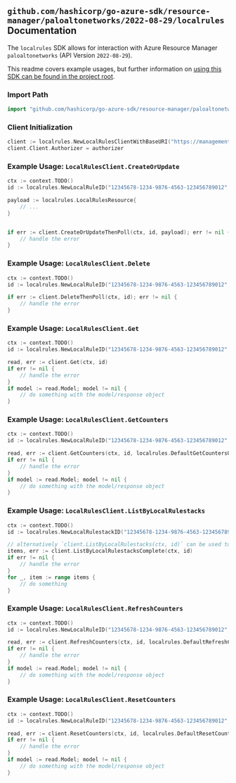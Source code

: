 
## `github.com/hashicorp/go-azure-sdk/resource-manager/paloaltonetworks/2022-08-29/localrules` Documentation

The `localrules` SDK allows for interaction with Azure Resource Manager `paloaltonetworks` (API Version `2022-08-29`).

This readme covers example usages, but further information on [using this SDK can be found in the project root](https://github.com/hashicorp/go-azure-sdk/tree/main/docs).

### Import Path

```go
import "github.com/hashicorp/go-azure-sdk/resource-manager/paloaltonetworks/2022-08-29/localrules"
```


### Client Initialization

```go
client := localrules.NewLocalRulesClientWithBaseURI("https://management.azure.com")
client.Client.Authorizer = authorizer
```


### Example Usage: `LocalRulesClient.CreateOrUpdate`

```go
ctx := context.TODO()
id := localrules.NewLocalRuleID("12345678-1234-9876-4563-123456789012", "example-resource-group", "localRulestackValue", "localRuleValue")

payload := localrules.LocalRulesResource{
	// ...
}


if err := client.CreateOrUpdateThenPoll(ctx, id, payload); err != nil {
	// handle the error
}
```


### Example Usage: `LocalRulesClient.Delete`

```go
ctx := context.TODO()
id := localrules.NewLocalRuleID("12345678-1234-9876-4563-123456789012", "example-resource-group", "localRulestackValue", "localRuleValue")

if err := client.DeleteThenPoll(ctx, id); err != nil {
	// handle the error
}
```


### Example Usage: `LocalRulesClient.Get`

```go
ctx := context.TODO()
id := localrules.NewLocalRuleID("12345678-1234-9876-4563-123456789012", "example-resource-group", "localRulestackValue", "localRuleValue")

read, err := client.Get(ctx, id)
if err != nil {
	// handle the error
}
if model := read.Model; model != nil {
	// do something with the model/response object
}
```


### Example Usage: `LocalRulesClient.GetCounters`

```go
ctx := context.TODO()
id := localrules.NewLocalRuleID("12345678-1234-9876-4563-123456789012", "example-resource-group", "localRulestackValue", "localRuleValue")

read, err := client.GetCounters(ctx, id, localrules.DefaultGetCountersOperationOptions())
if err != nil {
	// handle the error
}
if model := read.Model; model != nil {
	// do something with the model/response object
}
```


### Example Usage: `LocalRulesClient.ListByLocalRulestacks`

```go
ctx := context.TODO()
id := localrules.NewLocalRulestackID("12345678-1234-9876-4563-123456789012", "example-resource-group", "localRulestackValue")

// alternatively `client.ListByLocalRulestacks(ctx, id)` can be used to do batched pagination
items, err := client.ListByLocalRulestacksComplete(ctx, id)
if err != nil {
	// handle the error
}
for _, item := range items {
	// do something
}
```


### Example Usage: `LocalRulesClient.RefreshCounters`

```go
ctx := context.TODO()
id := localrules.NewLocalRuleID("12345678-1234-9876-4563-123456789012", "example-resource-group", "localRulestackValue", "localRuleValue")

read, err := client.RefreshCounters(ctx, id, localrules.DefaultRefreshCountersOperationOptions())
if err != nil {
	// handle the error
}
if model := read.Model; model != nil {
	// do something with the model/response object
}
```


### Example Usage: `LocalRulesClient.ResetCounters`

```go
ctx := context.TODO()
id := localrules.NewLocalRuleID("12345678-1234-9876-4563-123456789012", "example-resource-group", "localRulestackValue", "localRuleValue")

read, err := client.ResetCounters(ctx, id, localrules.DefaultResetCountersOperationOptions())
if err != nil {
	// handle the error
}
if model := read.Model; model != nil {
	// do something with the model/response object
}
```
